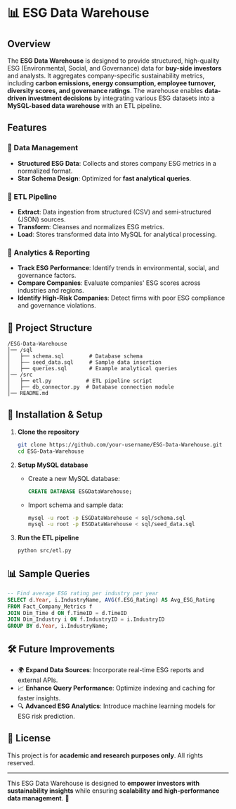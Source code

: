 # 📊 ESG Data Warehouse

## Overview
The **ESG Data Warehouse** is designed to provide structured, high-quality ESG (Environmental, Social, and Governance) data for **buy-side investors** and analysts. It aggregates company-specific sustainability metrics, including **carbon emissions, energy consumption, employee turnover, diversity scores, and governance ratings**. The warehouse enables **data-driven investment decisions** by integrating various ESG datasets into a **MySQL-based data warehouse** with an ETL pipeline.

## Features
### 🔹 Data Management
- **Structured ESG Data**: Collects and stores company ESG metrics in a normalized format.
- **Star Schema Design**: Optimized for **fast analytical queries**.

### 🔹 ETL Pipeline
- **Extract**: Data ingestion from structured (CSV) and semi-structured (JSON) sources.
- **Transform**: Cleanses and normalizes ESG metrics.
- **Load**: Stores transformed data into MySQL for analytical processing.

### 🔹 Analytics & Reporting
- **Track ESG Performance**: Identify trends in environmental, social, and governance factors.
- **Compare Companies**: Evaluate companies' ESG scores across industries and regions.
- **Identify High-Risk Companies**: Detect firms with poor ESG compliance and governance violations.

## 📂 Project Structure
```
/ESG-Data-Warehouse
│── /sql
│   ├── schema.sql        # Database schema
│   ├── seed_data.sql     # Sample data insertion
│   ├── queries.sql       # Example analytical queries
│── /src
│   ├── etl.py           # ETL pipeline script
│   ├── db_connector.py  # Database connection module
│── README.md
```

## 🚀 Installation & Setup
1. **Clone the repository**  
   ```bash
   git clone https://github.com/your-username/ESG-Data-Warehouse.git
   cd ESG-Data-Warehouse
   ```

2. **Setup MySQL database**  
   - Create a new MySQL database:
     ```sql
     CREATE DATABASE ESGDataWarehouse;
     ```
   - Import schema and sample data:
     ```bash
     mysql -u root -p ESGDataWarehouse < sql/schema.sql
     mysql -u root -p ESGDataWarehouse < sql/seed_data.sql
     ```

3. **Run the ETL pipeline**  
   ```bash
   python src/etl.py
   ```

## 📊 Sample Queries
```sql
-- Find average ESG rating per industry per year
SELECT d.Year, i.IndustryName, AVG(f.ESG_Rating) AS Avg_ESG_Rating
FROM Fact_Company_Metrics f
JOIN Dim_Time d ON f.TimeID = d.TimeID
JOIN Dim_Industry i ON f.IndustryID = i.IndustryID
GROUP BY d.Year, i.IndustryName;
```

## 🛠 Future Improvements
- 🌍 **Expand Data Sources**: Incorporate real-time ESG reports and external APIs.
- 📈 **Enhance Query Performance**: Optimize indexing and caching for faster insights.
- 🔍 **Advanced ESG Analytics**: Introduce machine learning models for ESG risk prediction.

## 📜 License
This project is for **academic and research purposes only**. All rights reserved.

---

This ESG Data Warehouse is designed to **empower investors with sustainability insights** while ensuring **scalability and high-performance data management**. 🚀
